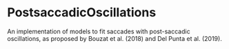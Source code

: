 # PostsaccadicOscillations
An implementation of models to fit saccades with post-saccadic oscillations, as proposed by Bouzat et al. (2018) and Del Punta et al. (2019). 
